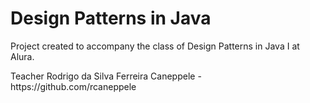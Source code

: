 # Design Patterns in Java
<p> Project created to accompany the class of Design Patterns in Java I at Alura. </p>
<p> Teacher Rodrigo da Silva Ferreira Caneppele - https://github.com/rcaneppele </p>
